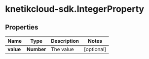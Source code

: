# knetikcloud-sdk.IntegerProperty

## Properties
Name | Type | Description | Notes
------------ | ------------- | ------------- | -------------
**value** | **Number** | The value | [optional] 


